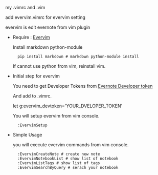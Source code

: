 my .vimrc and .vim

add evervim.vimrc for evervim setting

evervim is edit evernote from vim plugin

* Require : [Evervim](https://github.com/kakkyz81/evervim)

  Install markdown python-module

        pip install markdown # markdown python-module install

  If cannot use python from vim, reinstall vim.

* Initial step for evervim

  You need to get Developer Tokens from [Evernote Developer token](https://www.evernote.com/api/DeveloperToken.action)

  And add to .vimrc.

  let g:evervim_devtoken='YOUR_DVELOPER_TOKEN'

  You will setup evervim from vim console.

        :EvervimSetup

* Simple Usage

  you will execute evervim commands from vim console.

        :EvervimCreateNote # create new note
        :EvervimNotebookList # show list of notebook
        :EvervimListTags # show list of tags
        :EvervimSearchByQuery # serach your notebook
